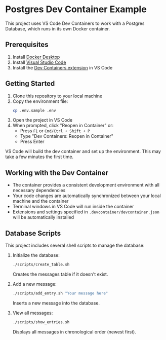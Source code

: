 # Postgres Dev Container Example

This project uses VS Code Dev Containers to work with a Postgres Database, which runs in its own Docker container.

## Prerequisites

1. Install [Docker Desktop](https://www.docker.com/products/docker-desktop/)
2. Install [Visual Studio Code](https://code.visualstudio.com/)
3. Install the [Dev Containers extension](https://marketplace.visualstudio.com/items?itemName=ms-vscode-remote.remote-containers) in VS Code

## Getting Started

1. Clone this repository to your local machine
2. Copy the environment file:
   ```bash
   cp .env.sample .env
   ```
3. Open the project in VS Code
4. When prompted, click "Reopen in Container" or:
   - Press `F1` or `Cmd/Ctrl + Shift + P`
   - Type "Dev Containers: Reopen in Container"
   - Press Enter

VS Code will build the dev container and set up the environment. This may take a few minutes the first time.

## Working with the Dev Container

- The container provides a consistent development environment with all necessary dependencies
- Your code changes are automatically synchronized between your local machine and the container
- Terminal windows in VS Code will run inside the container
- Extensions and settings specified in `.devcontainer/devcontainer.json` will be automatically installed

## Database Scripts

This project includes several shell scripts to manage the database:

1. Initialize the database:
   ```bash
   ./scripts/create_table.sh
   ```
   Creates the messages table if it doesn't exist.

2. Add a new message:
   ```bash
   ./scripts/add_entry.sh "Your message here"
   ```
   Inserts a new message into the database.

3. View all messages:
   ```bash
   ./scripts/show_entries.sh
   ```
   Displays all messages in chronological order (newest first).


